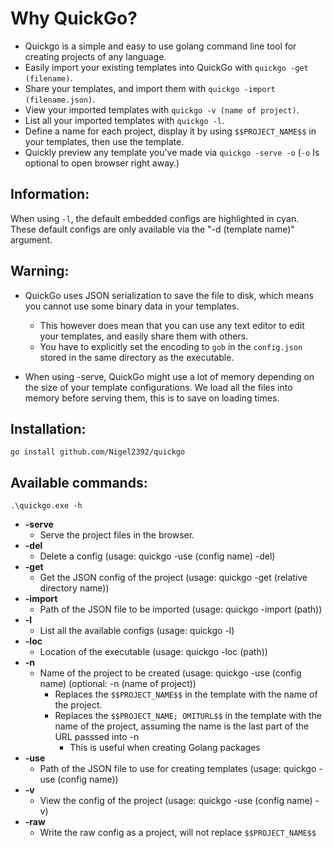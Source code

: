 # Why QuickGo?

* Quickgo is a simple and easy to use golang command line tool for creating projects of any language.  
* Easily import your existing templates into QuickGo with `quickgo -get (filename)`.
* Share your templates, and import them with `quickgo -import (filename.json)`.
* View your imported templates with `quickgo -v (name of project)`.
* List all your imported templates with `quickgo -l`.
* Define a name for each project, display it by using `$$PROJECT_NAME$$` in your templates, then use the template.
* Quickly preview any template you've made via `quickgo -serve -o` (`-o` Is optional to open browser right away.)

## Information:
When using `-l`, the default embedded configs are highlighted in cyan. 
These default configs are only available via the "-d (template name)" argument.

## Warning:
* QuickGo uses JSON serialization to save the file to disk, which means you cannot use some binary data in your templates. 
  * This however does mean that you can use any text editor to edit your templates, and easily share them with others.
  * You have to explicitly set the encoding to `gob` in the `config.json` stored in the same directory as the executable.

* When using -serve, QuickGo might use a lot of memory depending on the size of your template configurations. 
  We load all the files into memory before serving them, this is to save on loading times.


## Installation:
```
go install github.com/Nigel2392/quickgo
```
## Available commands:
```
.\quickgo.exe -h
```
- **-serve**
  - Serve the project files in the browser.
- **-del**
  - Delete a config (usage: quickgo -use (config name) -del)
- **-get**
  - Get the JSON config of the project (usage: quickgo -get (relative directory name))
- **-import**
  - Path of the JSON file to be imported (usage: quickgo -import (path))
- **-l**    
  - List all the available configs (usage: quickgo -l)
- **-loc**
  - Location of the executable (usage: quickgo -loc (path))
- **-n**
  - Name of the project to be created (usage: quickgo -use (config name) (optional: -n (name of project))
    - Replaces the `$$PROJECT_NAME$$` in the template with the name of the project.
    - Replaces the `$$PROJECT_NAME; OMITURL$$` in the template with the name of the project, assuming the name is the last part of the URL passsed into -n
      - This is useful when creating Golang packages
- **-use**
  - Path of the JSON file to use for creating templates (usage: quickgo -use (config name))
- **-v**
  - View the config of the project (usage: quickgo -use (config name) -v)
- **-raw**
  - Write the raw config as a project, will not replace `$$PROJECT_NAME$$`